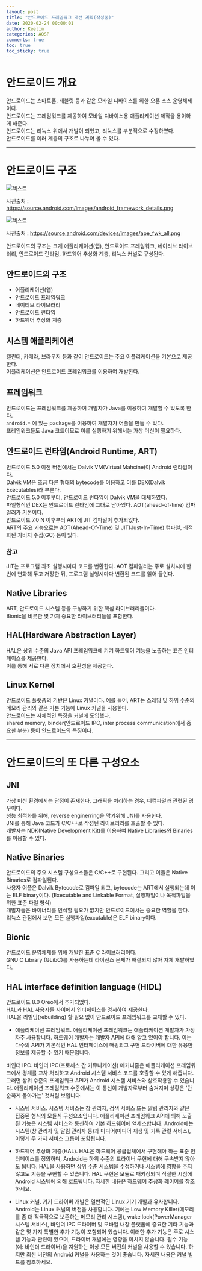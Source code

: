 ```yaml
---
layout: post
title: "안드로이드 프레임워크 개선 계획(작성중)"
date: 2020-02-24 00:00:01
author: Keelim
categories: AOSP
comments: true
toc: true
toc_sticky: true
---
```


# 안드로이드 개요
안드로이드는 스마트폰, 태블릿 등과 같은 모바일 디바이스를 위한 오픈 소스 운영체제이다.  
안드로이드는 프레임워크를 제공하여 모바일 디바이스용 애플리케이션 제작을 용이하게 해준다.  
안드로이드는 리눅스 위에서 개발이 되었고, 리눅스를 부분적으로 수정하였다.  
안드로이드를 여러 계층의 구조로 나누어 볼 수 있다.  

---

# 안드로이드 구조
![텍스트](https://source.android.com/images/android_framework_details.png)

사진출처 : https://source.android.com/images/android_framework_details.png

![텍스트](https://source.android.com/devices/images/ape_fwk_all.png)

사진출처 : https://source.android.com/devices/images/ape_fwk_all.png


안드로이드의 구조는 크게 애플리케이션(앱), 안드로이드 프레임워크, 네이티브 라이브러리, 안드로이드 런타임, 하드웨어 추상화 계층, 리눅스 커널로 구성된다.

## 안드로이드의 구조

- 어플리케이션(앱)
- 안드로이드 프레임워크
- 네이티브 라이브러리
- 안드로이드 런타임
- 하드웨어 추상화 계층


## 시스템 애플리케이션
캘린더, 카메라, 브라우저 등과 같이 안드로이드는 주요 어플리케이션을 기본으로 제공한다.  
어플리케이션은 안드로이드 프레임워크를 이용하여 개발한다.


## 프레임워크
안드로이드는 프레임워크를 제공하여 개발자가 Java를 이용하여 개발할 수 있도록 한다.  
```android.*``` 에 있는 package를 이용하여 개발자가 어플을 만들 수 있다.  
프레임워크들도 Java 코드이므로 이를 실행하기 위해서는 가상 머신이 필요하다.


## 안드로이드 런타임(Android Runtime, ART)
안드로이드 5.0 이전 버전에서는 Dalvik VM(Virtual Mahcine)이 Android 런타임이다.  
Dalvik VM은 조금 다른 형태의 bytecode를 이용하고 이를 DEX(Dalvik Executables)라 부른다.  
안드로이드 5.0 이후부터, 안드로이드 런타임이 Dalvik VM을 대체하였다.  
파일형식인 DEX는 안드로이드 런타임에 그대로 남아있다. AOT(ahead-of-time) 컴파일러가 기본이다.  
안드로이드 7.0 N 이후부터 ART에 JIT 컴파일이 추가되었다.  
ART의 주요 기능으로는 AOT(Ahead-Of-Time) 및 JIT(Just-In-Time) 컴파일, 최적화된 가비지 수집(GC) 등이 있다.  

### 참고
JIT는 프로그램 최초 실행시마다 코드를 변환한다. AOT 컴파일러는 주로 설치시에 한번에 변화해 두고 저장한 뒤, 프로그램 실행시마다 변환된 코드를 읽어 들인다.


## Native Libraries
ART, 안드로이드 시스템 등을 구성하기 위한 핵심 라이브러리들이다.  
Bionic을 비롯한 몇 가지 중요한 라이브러리들을 포함한다.


## HAL(Hardware Abstraction Layer)
HAL은 상위 수준의 Java API 프레임워크에 기기 하드웨어 기능을 노출하는 표준 인터페이스를 제공한다.  
이를 통해 서로 다른 장치에서 호환성을 제공한다.


## Linux Kernel
안드로이드 플랫폼의 기반은 Linux 커널이다. 예를 들어, ART는 스레딩 및 하위 수준의 메모리 관리와 같은 기본 기능에 Linux 커널을 사용한다.  
안드로이드는 자체적인 특징을 커널에 도입했다.  
shared memory, binder(안드로이드 IPC, inter process communication에서 중요한 부분) 등이 안드로이드의 특징이다.

---
# 안드로이드의 또 다른 구성요소
## JNI
가상 머신 환경에서는 단점이 존재한다. 그래픽을 처리하는 경우, 디컴파일과 관련된 경우이다.  
성능 최적화를 위해, reverse enginerring을 막기위해 JNI를 사용한다.  
JNI를 통해 Java 코드가 C/C++로 작성된 라이브러리를 호출할 수 있다.  
개발자는 NDK(Native Development Kit)를 이용하여 Native Libraries와 Binaries를 이용할 수 있다.


## Native Binaries
안드로이드의 주요 시스템 구성요소들은 C/C++로 구현된다. 그리고 이들은 Native Binaries로 컴파일된다.  
사용자 어플은 Dalvik Bytecode로 컴파일 되고, bytecode는 ART에서 실행되는데 이는 ELF binary이다. (Executable and Linkable Format, 실행파일이나 목적파일을 위한 표준 파일 형식)  
개발자들은 바이너리를 인식할 필요가 없지만 안드로이드에서는 중요한 역할을 한다.  
리눅스 관점에서 보면 모든 실행파일(excutable)은 ELF binary이다.


## Bionic
안드로이드 운영체제를 위해 개발한 표준 C 라이브러리이다.  
GNU C Library (GLibC)를 사용하는데 라이선스 문제가 해결되지 않아 자체 개발하였다.


## HAL interface definition language (HIDL)
안드로이드 8.0 Oreo에서 추가되었다.  
HAL과 HAL 사용자들 사이에서 인터페이스를 명시하여 제공한다.  
HAL을 리빌딩(rebuilding) 할 필요 없이 안드로이드 프레임워크를 교체할 수 있다.


- 애플리케이션 프레임워크. 애플리케이션 프레임워크는 애플리케이션 개발자가 가장 자주 사용합니다. 하드웨어 개발자는 개발자 API에 대해 알고 있어야 합니다. 이는 다수의 API가 기본적인 HAL 인터페이스에 매핑되고 구현 드라이버에 대한 유용한 정보를 제공할 수 있기 때문입니다.

바인더 IPC. 바인더 IPC(프로세스 간 커뮤니케이션) 메커니즘은 애플리케이션 프레임워크에서 경계를 교차 처리하고 Android 시스템 서비스 코드를 호출할 수 있게 해줍니다. 그러면 상위 수준의 프레임워크 API가 Android 시스템 서비스와 상호작용할 수 있습니다. 
애플리케이션 프레임워크 수준에서는 이 통신이 개발자로부터 숨겨지며 상황은 '단순하게 돌아가는' 것처럼 보입니다.

- 시스템 서비스. 시스템 서비스는 창 관리자, 검색 서비스 또는 알림 관리자와 같은 집중된 형식의 모듈식 구성요소입니다. 애플리케이션 프레임워크 API에 의해 노출된 기능은 시스템 서비스와 통신하여 기본 하드웨어에 액세스합니다. Android에는 시스템(창 관리자 및 알림 관리자 등)과 미디어(미디어 재생 및 기록 관련 서비스), 
이렇게 두 가지 서비스 그룹이 포함됩니다.

- 하드웨어 추상화 계층(HAL). 
HAL은 하드웨어 공급업체에서 구현해야 하는 표준 인터페이스를 정의하며, 
Android는 하위 수준의 드라이버 구현에 대해 구속받지 않아도 됩니다. 
HAL을 사용하면 상위 수준 시스템을 수정하거나 시스템에 영향을 주지 않고도 기능을 구현할 수 있습니다. 
HAL 구현은 모듈로 패키징되며 적절한 시점에 Android 시스템에 의해 로드됩니다. 
자세한 내용은 하드웨어 추상화 레이어를 참조하세요.

- Linux 커널. 
기기 드라이버 개발은 일반적인 Linux 기기 개발과 유사합니다. Android는 Linux 커널의 버전을 사용합니다.
 기에는 Low Memory Killer(메모리를 좀 더 적극적으로 보존하는 메모리 관리 시스템), 
 wake lock(PowerManager 시스템 서비스), 
 바인더 IPC 드라이버 및 모바일 내장 플랫폼에 중요한 기타 기능과 같은 몇 가지 특별한 추가 기능이 포함되어 있습니다. 
 이러한 추가 기능은 주로 시스템 기능과 관련이 있으며, 드라이버 개발에는 영향을 미치지 않습니다. 
 필수 기능(예: 바인더 드라이버)을 지원하는 이상 모든 버전의 커널을 사용할 수 있습니다. 
 하지만 최신 버전의 Android 커널을 사용하는 것이 좋습니다. 자세한 내용은 커널 빌드를 참조하세요.


